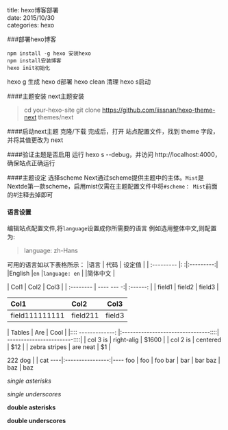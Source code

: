 title: hexo博客部署  
date: 2015/10/30  
categories: hexo  


###部署hexo博客

    npm install -g hexo 安装hexo
    npm install安装博客
    hexo init初始化

hexo g 生成
hexo d部署
hexo clean 清理
hexo s启动

####主题安装
next主题安装
>cd your-hexo-site
git clone https://github.com/iissnan/hexo-theme-next themes/next

####启动next主题
克隆/下载 完成后，打开 站点配置文件，找到 theme 字段，并将其值更改为 next

####验证主题是否启用
运行 hexo s --debug，并访问 http://localhost:4000，确保站点正确运行

####主题设定
选择scheme
Next通过scheme提供主题中的主体。`Mist`是Nextde第一款scheme，启用mist仅需在主题配置文件中将`#scheme： Mist`前面的#注释去掉即可

#### 语言设置
编辑站点配置文件,将`language`设置成你所需要的语言
例如选用整体中文,则配置为:
>language: zh-Hans    

可用的语言如以下表格所示：
|语言     |            代码  			|     设定值      |
| :---------		|: 		:|:---------:|
|English       |`en`				                |`language: en` |
|简体中文			|

| Col1      |     Col2 |   Col3   |
| :-------- | ---- --- -:| :------: |
| field1    |   field2 |  field3  |

| Col1      |     Col2 |   Col3   |
| :-------- | :--------| :------: |
| field111111111    |   field211|  field3  |


| Tables        | Are             				                       | Cool                           |
|:::: -------------: |:--------------------------------::::| ------------------------::::|
| col 3 is      | right-alig              | $1600 |
| col 2 is      | centered    						    |   $12 |
| zebra stripes | are neat         			 |    $1 |


<th width="60">222</th>
dog | <th width="80">				</th>           | cat
----|:----------------:|----
foo | foo            | foo
bar | bar            | bar
baz | baz            | baz


*single asterisks*

_single underscores_

**double asterisks**

__double underscores__
